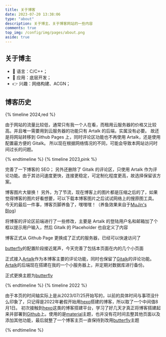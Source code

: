 ```yaml
---
title: 关于博客
date: 2023-07-20 13:38:06
type: "about"
description: 关于博主、关于博客网站的一些内容
comments: true
top_img: /config/img/pages/about.png
aside: true
---
```

## 关于博主

- 🙈 语言：C/C++；
- 🔧 应用：底层开发；
- 👉 兴趣：网络构建、ACGN；

## 博客历史
{% timeline 2024,red %}
<!-- timeline 03-02 -->
由于网站的流量比较低，通常只有我一个人在看，而租用云服务器的价格又比较高。并且唯一需要用到云服务器的功能只有 Artalk 的后端，实属没有必要。
故还是将网站转移到 Github Pages 上，同时评论区功能也不再使用 Artalk，还是使用配置最方便的 Gitalk。
所以现在根据网络情况的不同，可能会导致本网站访问时间过长的问题。
<!-- endtimeline -->
{% endtimeline %}
{% timeline 2023,pink %}
<!-- timeline 11-11 -->
完善了一下博客的 SEO；
另外还删除了 Gitalk 的评论区，只使用 Artalk 作为评论功能。由于其访问速度更快，连接更稳定，可定制化程度更高，故选择保留该方案。
<!-- endtimeline-->
<!-- timeline 11-08 -->
博客图片大替换！
另外，为了节流，现在博客上的图片都是压缩之后的了，如果觉得博客的图片好看想要，可以下载本博客图片之后试试网络上的搜原图工具。
今天的最后一件事，博客页脚养鱼了，嘿嘿嘿！（养鱼效果来自于[MuJin's Blog](https://xiabor.com/714f.html#%E5%A6%82%E4%BD%95%E5%9C%A8%E9%A1%B5%E8%84%9A%E5%85%BB%E9%B1%BC)）
<!-- endtimeline -->
<!-- timeline 11-07 -->
将博客的评论区前端进行了一些修改，主要是 Artalk 的登陆用户名和邮箱加了个框以提示用户输入，然后 Gitalk 的 Placeholder 也自定义了内容
<!-- endtimeline -->
<!-- timeline 11-05 -->
博客正式从 Github Page 更换成了正式的服务器，已经可以快速访问了
<!-- endtimeline -->
<!-- timeline 07-25 -->
[butterfly](https://butterfly.js.org/)的配置阶段接近尾声，今天完善了包括本页面在内的几个小页面
<!-- endtimeline -->
<!-- timeline 07-23 -->
正式接入[Artalk](https://artalk.js.org/)作为本博客主要的评论功能，同时也保留了[Gitalk](https://github.com/gitalk/gitalk)的评论功能。[Artalk](https://artalk.js.org/)的后端现在搭建在我的一个小服务器上，并定期对数据库进行备份。
<!-- endtimeline -->
<!-- timeline 07-20 -->
正式更换主题为[butterfly](https://butterfly.js.org/)
<!-- endtimeline -->
{% endtimeline %}
{% timeline 2022 %}
<!-- timeline 08-01 -->
由于本页的时间轴实际上是从2023/07/25开始写的，以前的具体时间与事项没什么印象了，只记得是2022年暑假开始用[hexo](https://hexo.io/zh-tw/index.html)搭建的博客，所以取了一个中间值8月1日。
初次接触到[hexo](https://hexo.io/zh-tw/index.html)这类的博客搭建平台，学习了好几天才真正将博客搭建起来并部署到[Github](https://github.com/)上。使用的是[material](https://github.com/iblh/hexo-theme-material)主题，也并没有花时间去整其他页面以及添加其他功能，最后就整了一个博客主页一直保持到改用[butterfly](https://butterfly.js.org/)主题
<!-- endtimeline -->
{% endtimeline %}
